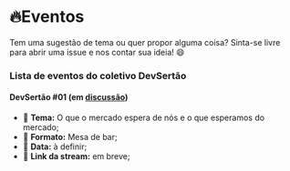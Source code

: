 # :fire:Eventos

Tem uma sugestão de tema ou quer propor alguma coisa? Sinta-se livre para abrir uma issue e nos contar sua ideia! :smile:

### Lista de eventos do coletivo DevSertão

#### DevSertão #01 (em [discussão](https://github.com/devsertao/eventos/issues/1))
  * :page_with_curl: **Tema:** O que o mercado espera de nós e o que esperamos do mercado;
  * :pushpin: **Formato:** Mesa de bar;
  * :calendar: **Data:** à definir;
  * :link: **Link da stream:** em breve;
  
